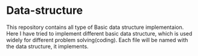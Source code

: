 # Data-structure
This repository contains all type of Basic data structure implementaion.
Here I have tried to implement different basic data structure, which is used widely for different problem solving(coding). Each file will be named with the data structure, it implements.
